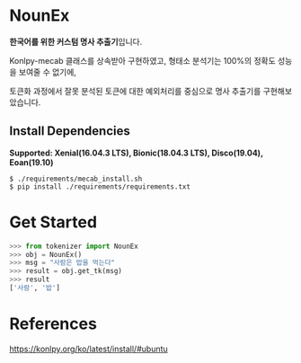 # NounEx
**한국어를 위한 커스텀 명사 추출기**입니다.

Konlpy-mecab 클래스를 상속받아 구현하였고, 형태소 분석기는 100%의 정확도 성능을 보여줄 수 없기에,

토큰화 과정에서 잘못 분석된 토큰에 대한 예외처리를 중심으로 명사 추출기를 구현해보았습니다.



## Install Dependencies
**Supported: Xenial(16.04.3 LTS), Bionic(18.04.3 LTS), Disco(19.04), Eoan(19.10)**

```
$ ./requirements/mecab_install.sh
$ pip install ./requirements/requirements.txt
```



# Get Started

```python
>>> from tokenizer import NounEx
>>> obj = NounEx()
>>> msg = "사람은 밥을 먹는다"
>>> result = obj.get_tk(msg)
>>> result
['사람', '밥']
```



# References

https://konlpy.org/ko/latest/install/#ubuntu